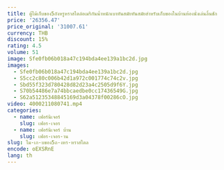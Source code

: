 ```yaml
---
title: ตู้ไม้เก็บของ5ถังหรูหราสไตล์อเมริกันน้ำหนักเบาทันสมัยทันสมัยสำหรับเก็บของในบ้านห้องนั่งเล่นลิ้นชัก
price: '26356.47'
price_original: '31007.61'
currency: THB
discount: 15%
rating: 4.5
volume: 51
image: Sfe0fb06b018a47c194bda4ee139a1bc2d.jpg
images:
  - Sfe0fb06b018a47c194bda4ee139a1bc2d.jpg
  - S5cc2c80c006b42d1a972c001774c74c2v.jpg
  - Sbd55f323d780428d82d23a4c2505d9f6Y.jpg
  - S70b54486e7a74bbcaedbe0cc17436549G.jpg
  - S62a51235348845169d3a04378f00286cO.jpg
video: 4000211080741.mp4
categories:
  - name: เฟอร์นิเจอร์
    slug: เฟอร-เจอร
  - name: เฟอร์นิเจอร์ บ้าน
    slug: เฟอร-เจอร-าน
slug: ไม-เก-บของ5ถ-งหร-หราสไตล
encode: oEXSRnE
lang: th
---
```

  
